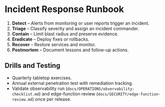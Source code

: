 # Incident Response Runbook

1. **Detect** – Alerts from monitoring or user reports trigger an incident.
2. **Triage** – Classify severity and assign an incident commander.
3. **Contain** – Limit blast radius and preserve evidence.
4. **Eradicate** – Deploy fixes or rollbacks.
5. **Recover** – Restore services and monitor.
6. **Postmortem** – Document lessons and follow-up actions.

## Drills and Testing
- Quarterly tabletop exercises.
- Annual external penetration test with remediation tracking.
- Validate observability run (`docs/OPERATIONS/observability-checklist.md`) and edge-function review (`docs/SECURITY/edge-function-review.md`) once per release.
